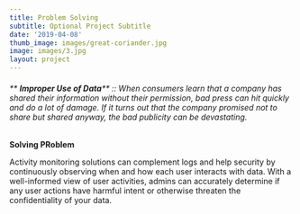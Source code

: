 ```yaml
---
title: Problem Solving
subtitle: Optional Project Subtitle
date: '2019-04-08'
thumb_image: images/great-coriander.jpg
image: images/3.jpg
layout: project
---
```

###### **	**Improper Use of Data****  ::	When consumers learn that a company has shared their information without their permission, bad press can hit quickly and do a lot of damage. If it turns out that the company promised not to share but shared anyway, the bad publicity can be devastating.	
**Solving PRoblem**

Activity monitoring solutions can complement logs and help security by continuously observing when and how each user interacts with data. With a well-informed view of user activities, admins can accurately determine if any user actions have harmful intent or otherwise threaten the confidentiality of your data.
